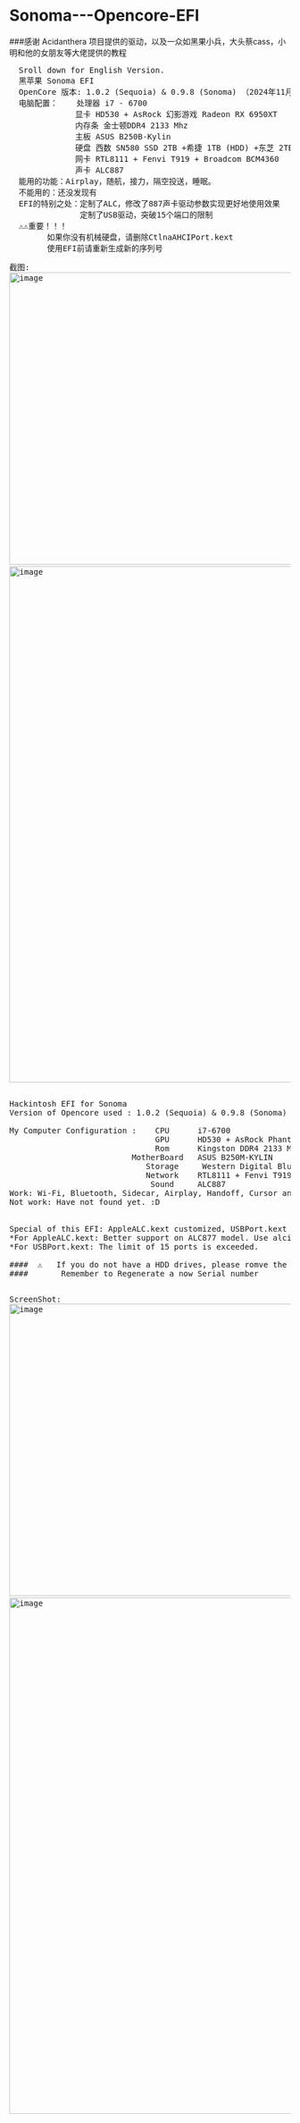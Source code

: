 # Sonoma---Opencore-EFI

###感谢 Acidanthera 项目提供的驱动，以及一众如黑果小兵，大头蔡cass，小明和他的女朋友等大佬提供的教程
<pre>
  Sroll down for English Version.
  黑苹果 Sonoma EFI
  OpenCore 版本: 1.0.2 (Sequoia) & 0.9.8 (Sonoma) （2024年11月最后更新）
  电脑配置：    处理器 i7 - 6700
              显卡 HD530 + AsRock 幻影游戏 Radeon RX 6950XT
              内存条 金士顿DDR4 2133 Mhz
              主板 ASUS B250B-Kylin
              硬盘 西数 SN580 SSD 2TB +希捷 1TB (HDD) +东芝 2TB (HDD)
              网卡 RTL8111 + Fenvi T919 + Broadcom BCM4360
              声卡 ALC887
  能用的功能：Airplay，随航，接力，隔空投送，睡眠。
  不能用的：还没发现有
  EFI的特别之处：定制了ALC，修改了887声卡驱动参数实现更好地使用效果
               定制了USB驱动，突破15个端口的限制
  ⚠️⚠️重要！！！
        如果你没有机械硬盘，请删除CtlnaAHCIPort.kext
        使用EFI前请重新生成新的序列号
</pre>

<pre>
截图:
<img width="523" alt="image" src="https://github.com/chunma26/Sonoma---Opencore-EFI/assets/56785635/2abca978-c731-4968-b275-e63c60519c97"> 
<img width="924" alt="image" src="https://github.com/chunma26/Sonoma---Opencore-EFI/assets/56785635/83ffedfa-9bbc-4f6b-9f35-3787874b2969">
</pre>

<pre>

Hackintosh EFI for Sonoma
Version of Opencore used : 1.0.2 (Sequoia) & 0.9.8 (Sonoma) (Last edited on November 2024)

My Computer Configuration :    CPU      i7-6700
                               GPU      HD530 + AsRock Phantom Gaming Radeon RX 6950XT
                               Rom      Kingston DDR4 2133 Mhz
                          MotherBoard   ASUS B250M-KYLIN
                             Storage     Western Digital Blue SN580 SSD 2TB + Seagate HDD 1TB + Toshiba HDD 2TB
                             Network    RTL8111 + Fenvi T919 Broadcom BCM4360
                              Sound     ALC887
Work: Wi-Fi, Bluetooth, Sidecar, Airplay, Handoff, Cursor and Keyborad, AirDrop, Fully support on Sleep.
Not work: Have not found yet. :D


Special of this EFI: AppleALC.kext customized, USBPort.kext customized.
*For AppleALC.kext: Better support on ALC877 model. Use alcid 110 instead of 11
*For USBPort.kext: The limit of 15 ports is exceeded.

####  ⚠️   If you do not have a HDD drives, please romve the CtlnaAHCIPort.kext.
####       Remember to Regenerate a now Serial number

</pre>

<pre>
ScreenShot:
<img width="523" alt="image" src="https://github.com/chunma26/Sonoma---Opencore-EFI/assets/56785635/2abca978-c731-4968-b275-e63c60519c97"> 
<img width="924" alt="image" src="https://github.com/chunma26/Sonoma---Opencore-EFI/assets/56785635/83ffedfa-9bbc-4f6b-9f35-3787874b2969">
</pre>
